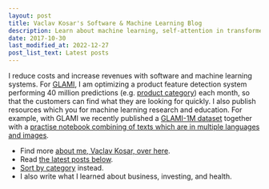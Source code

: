 ```yaml
---
layout: post
title: Vaclav Kosar's Software & Machine Learning Blog
description: Learn about machine learning, self-attention in transformer architecture, software engineering.
date: 2017-10-30
last_modified_at: 2022-12-27
post_list_text: Latest posts
---
```

I reduce costs and increase revenues with software and machine learning systems. For [GLAMI](https://medium.com/@glami-engineering), I am optimizing a product feature detection system performing 40 million predictions (e.g. [product category](/software/google-product-taxonomy-viewer)) each month, so that the customers can find what they are looking for quickly. I also publish resources which you for machine learning research and education. For example, with GLAMI we recently published a [GLAMI-1M dataset](https://github.com/glami/glami-1m) together with a [practise notebook combining of texts which are in multiple languages and images](https://colab.research.google.com/drive/16gMqVqUpleacU5z9Y_7f3c-7I0C45esy?usp=sharing).

- Find more [about me, Vaclav Kosar, over here](/about-vaclav-kosar).
- Read [the latest posts below](#other-posts).
- [Sort by category](/categories) instead.
- I also write what I learned about business, investing, and health.

